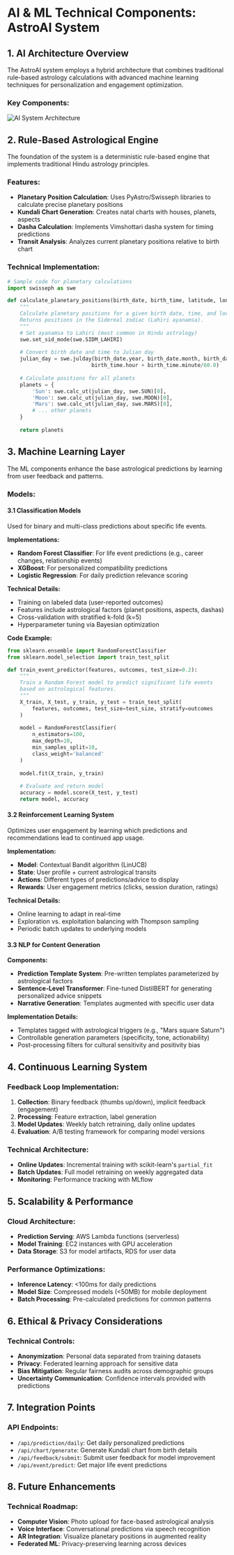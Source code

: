 # AI & ML Technical Components: AstroAI System

## 1. AI Architecture Overview

The AstroAI system employs a hybrid architecture that combines traditional rule-based astrology calculations with advanced machine learning techniques for personalization and engagement optimization.

### Key Components:

![AI System Architecture](https://placeholder-image.com/ai-astrology-architecture.png)

## 2. Rule-Based Astrological Engine

The foundation of the system is a deterministic rule-based engine that implements traditional Hindu astrology principles.

### Features:
- **Planetary Position Calculation**: Uses PyAstro/Swisseph libraries to calculate precise planetary positions
- **Kundali Chart Generation**: Creates natal charts with houses, planets, aspects
- **Dasha Calculation**: Implements Vimshottari dasha system for timing predictions
- **Transit Analysis**: Analyzes current planetary positions relative to birth chart

### Technical Implementation:
```python
# Sample code for planetary calculations
import swisseph as swe

def calculate_planetary_positions(birth_date, birth_time, latitude, longitude):
    """
    Calculate planetary positions for a given birth date, time, and location.
    Returns positions in the Sidereal zodiac (Lahiri ayanamsa).
    """
    # Set ayanamsa to Lahiri (most common in Hindu astrology)
    swe.set_sid_mode(swe.SIDM_LAHIRI)
    
    # Convert birth date and time to Julian day
    julian_day = swe.julday(birth_date.year, birth_date.month, birth_date.day,
                           birth_time.hour + birth_time.minute/60.0)
    
    # Calculate positions for all planets
    planets = {
        'Sun': swe.calc_ut(julian_day, swe.SUN)[0],
        'Moon': swe.calc_ut(julian_day, swe.MOON)[0],
        'Mars': swe.calc_ut(julian_day, swe.MARS)[0],
        # ... other planets
    }
    
    return planets
```

## 3. Machine Learning Layer

The ML components enhance the base astrological predictions by learning from user feedback and patterns.

### Models:

#### 3.1 Classification Models
Used for binary and multi-class predictions about specific life events.

**Implementations:**
- **Random Forest Classifier**: For life event predictions (e.g., career changes, relationship events)
- **XGBoost**: For personalized compatibility predictions 
- **Logistic Regression**: For daily prediction relevance scoring

**Technical Details:**
- Training on labeled data (user-reported outcomes)
- Features include astrological factors (planet positions, aspects, dashas)
- Cross-validation with stratified k-fold (k=5)
- Hyperparameter tuning via Bayesian optimization

**Code Example:**
```python
from sklearn.ensemble import RandomForestClassifier
from sklearn.model_selection import train_test_split

def train_event_predictor(features, outcomes, test_size=0.2):
    """
    Train a Random Forest model to predict significant life events
    based on astrological features.
    """
    X_train, X_test, y_train, y_test = train_test_split(
        features, outcomes, test_size=test_size, stratify=outcomes
    )
    
    model = RandomForestClassifier(
        n_estimators=100, 
        max_depth=10,
        min_samples_split=10,
        class_weight='balanced'
    )
    
    model.fit(X_train, y_train)
    
    # Evaluate and return model
    accuracy = model.score(X_test, y_test)
    return model, accuracy
```

#### 3.2 Reinforcement Learning System
Optimizes user engagement by learning which predictions and recommendations lead to continued app usage.

**Implementation:**
- **Model**: Contextual Bandit algorithm (LinUCB)  
- **State**: User profile + current astrological transits
- **Actions**: Different types of predictions/advice to display
- **Rewards**: User engagement metrics (clicks, session duration, ratings)

**Technical Details:**
- Online learning to adapt in real-time
- Exploration vs. exploitation balancing with Thompson sampling
- Periodic batch updates to underlying models

#### 3.3 NLP for Content Generation

**Components:**
- **Prediction Template System**: Pre-written templates parameterized by astrological factors
- **Sentence-Level Transformer**: Fine-tuned DistilBERT for generating personalized advice snippets
- **Narrative Generation**: Templates augmented with specific user data

**Implementation Details:**
- Templates tagged with astrological triggers (e.g., "Mars square Saturn")
- Controllable generation parameters (specificity, tone, actionability)
- Post-processing filters for cultural sensitivity and positivity bias

## 4. Continuous Learning System

### Feedback Loop Implementation:
1. **Collection**: Binary feedback (thumbs up/down), implicit feedback (engagement)
2. **Processing**: Feature extraction, label generation
3. **Model Updates**: Weekly batch retraining, daily online updates
4. **Evaluation**: A/B testing framework for comparing model versions

### Technical Architecture:
- **Online Updates**: Incremental training with scikit-learn's `partial_fit`
- **Batch Updates**: Full model retraining on weekly aggregated data
- **Monitoring**: Performance tracking with MLflow

## 5. Scalability & Performance

### Cloud Architecture:
- **Prediction Serving**: AWS Lambda functions (serverless)
- **Model Training**: EC2 instances with GPU acceleration
- **Data Storage**: S3 for model artifacts, RDS for user data

### Performance Optimizations:
- **Inference Latency**: <100ms for daily predictions
- **Model Size**: Compressed models (<50MB) for mobile deployment
- **Batch Processing**: Pre-calculated predictions for common patterns

## 6. Ethical & Privacy Considerations

### Technical Controls:
- **Anonymization**: Personal data separated from training datasets
- **Privacy**: Federated learning approach for sensitive data
- **Bias Mitigation**: Regular fairness audits across demographic groups
- **Uncertainty Communication**: Confidence intervals provided with predictions

## 7. Integration Points

### API Endpoints:
- `/api/prediction/daily`: Get daily personalized predictions
- `/api/chart/generate`: Generate Kundali chart from birth details
- `/api/feedback/submit`: Submit user feedback for model improvement
- `/api/event/predict`: Get major life event predictions

## 8. Future Enhancements

### Technical Roadmap:
- **Computer Vision**: Photo upload for face-based astrological analysis
- **Voice Interface**: Conversational predictions via speech recognition
- **AR Integration**: Visualize planetary positions in augmented reality
- **Federated ML**: Privacy-preserving learning across devices